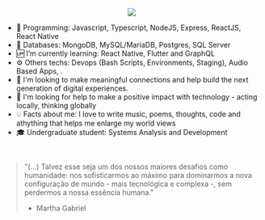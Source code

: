 <!--
**leopq/leopq** is a ✨ _special_ ✨ repository because its `README.md` (this file) appears on your GitHub profile.

Here are some ideas to get you started:

- 🔭 I’m currently working on ...
- 🌱 I’m currently learning ...
- 👯 I’m looking to collaborate on ...
- 🤔 I’m looking for help with ...
- 💬 Ask me about ...
- 📫 How to reach me: ...
- 😄 Pronouns: ...
- ⚡ Fun fact: ...
-->

<p align="center">
  <img src="https://i.imgur.com/dY0Wlfe.png"/>
</p>

<!--  <p align="center">
<a href="https://www.linkedin.com/in/leonardoquevedox" target="_blank" rel="nofollow, noreferrer, noopener, external"><img  src="https://simpleicons.org/icons/linkedin.svg" height="30px" ></a>
<a href="https://www.facebook.com/leonardoquevedox" target="_blank" rel="nofollow, noreferrer, noopener, external"><img  src="https://simpleicons.org/icons/facebook.svg" height="30px" ></a>
<a href="https://twitter.com/leopq" target="_blank" rel="nofollow, noreferrer, noopener, external"><img  src="https://simpleicons.org/icons/twitter.svg" height="30px" ></a>
<a href="mailto:lpachecoquevedo@gmail.com?Subject=Contato&body=Ola%20Leo" target="_blank" rel="nofollow, noreferrer, noopener, external"><img  src="https://simpleicons.org/icons/gmail.svg" height="30px" ></a>
<a href="https://www.instagram.com/leonardoquevedox" target="_blank" rel="nofollow, noreferrer, noopener, external"><img  src="https://simpleicons.org/icons/instagram.svg" height="30px" ></a>
</p> -->

- 📱  Programming: Javascript, Typescript, NodeJS, Express, ReactJS, React Native
- 💾  Databases: MongoDB, MySQL/MariaDB, Postgres, SQL Server
- 🆙  I’m currently learning: React Native, Flutter and GraphQL
- ⚙️   Others techs: Devops (Bash Scripts, Environments, Staging), Audio Based Apps, .
- 👯  I'm looking to make meaningful connections and help build the next generation of digital experiences.
- 🤔  I'm looking for help to make a positive impact with technology - acting locally, thinking globally
- 💡  Facts about me: I love to write music, poems, thoughts, code and athything that helps me enlarge my world views
- 🎓  Undergraduate student: Systems Analysis and Development

<br />

<!--- 
![Top Languages](https://github-readme-stats.vercel.app/api/top-langs/?username=leopq&layout=compact)
-->

<!--- 
<img src="https://i.imgur.com/nY5h9tO.gif" width="350" />
-->

> "(...) Talvez esse seja um dos nossos maiores desafios como humanidade: nos sofisticarmos ao máximo para dominarmos a nova configuração de mundo - mais tecnológica e complexa -, sem perdermos a nossa essência humana." 
> - Martha Gabriel

<br />
